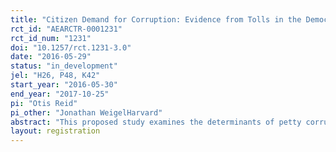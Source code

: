 ```yaml
---
title: "Citizen Demand for Corruption: Evidence from Tolls in the Democratic Republic of the Congo"
rct_id: "AEARCTR-0001231"
rct_id_num: "1231"
doi: "10.1257/rct.1231-3.0"
date: "2016-05-29"
status: "in_development"
jel: "H26, P48, K42"
start_year: "2016-05-30"
end_year: "2017-10-25"
pi: "Otis Reid"
pi_other: "Jonathan WeigelHarvard"
abstract: "This proposed study examines the determinants of petty corruption in the DRC, a substantial source of lost revenue for the government. In pilot data, 42% of motorcycle taxi drivers reported paying less than the official rate at tolls. To explain this high rate of non-compliance, we randomly offer motorcycle taxi drivers one of three incentives to obtain an official receipt at the toll, or a control condition. The incentives are: a payment to the driver or one of two donation-based incentives designed to shift the perceived value of tax compliance. We cross randomize these treatments with three other treatments: two different norms treatments and incentives for toll officer to issue more receipts."
layout: registration
---
```


